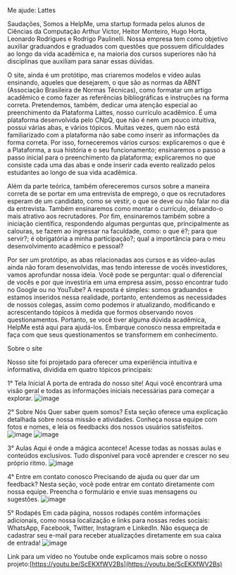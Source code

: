 Me ajude: Lattes

Saudações, Somos a HelpMe, uma startup formada pelos alunos de Ciências da Computação Arthur Victor, Heitor Monteiro, Hugo Horta, Leonardo Rodrigues e Rodrigo Paulinelli. Nossa empresa tem como objetivo auxiliar graduandos e graduados com questões que possuem dificuldades ao longo da vida acadêmica e, na maioria dos cursos superiores não há disciplinas que auxiliam para sanar essas dúvidas.

O site, ainda é um protótipo, mas criaremos modelos e vídeo aulas ensinando, aqueles que desejarem, o que são as normas da ABNT (Associação Brasileira de Normas Técnicas), como formatar um artigo acadêmico e como fazer as referências bibliográficas e instruções na forma correta. Pretendemos, também, dedicar uma atenção especial ao preenchimento da Plataforma Lattes, nosso currículo acadêmico. É uma plataforma desenvolvida pelo CNpQ, que não é nem um pouco intuitiva, possui várias abas, e vários tópicos. Muitas vezes, quem não está familiarizado com a plataforma não sabe como inserir as informações da forma correta. Por isso, forneceremos vários cursos: explicaremos o que é a Plataforma, a sua história e o seu funcionamento; ensinaremos o passo a passo inicial para o preenchimento da plataforma; explicaremos no que consiste cada uma das abas e onde inserir cada evento realizado pelos estudantes ao longo de sua vida acadêmica.

Além da parte teórica, também ofereceremos cursos sobre a maneira correta de se portar em uma entrevista de emprego, o que os recrutadores esperam de um candidato, como se vestir, o que se deve ou não falar no dia da entrevista. Também ensinaremos como montar o currículo, deixando-o mais atrativo aos recrutadores. Por fim, ensinaremos também sobre a iniciação científica, respondendo algumas perguntas que, principalmente as calouras, se fazem ao ingressar na faculdade, como: o que é?; para que servir?; é obrigatória a minha participação?; qual a importância para o meu desenvolvimento acadêmico e pessoal?

Por ser um protótipo, as abas relacionadas aos cursos e as vídeo-aulas ainda não foram desenvolvidas, mas tendo interesse de vocês investidores, vamos aprofundar nossa ideia. Você pode se perguntar: qual o diferencial de vocês e por que investiria em uma empresa assim, posso encontrar tudo no Google ou no YouTube? A resposta é simples: somos graduandos e estamos inseridos nessa realidade, portanto, entendemos as necessidades de nossos colegas, assim como podemos ir atualizando, modificando e acrescentando tópicos à medida que formos observando novos questionamentos. Portanto, se você tiver alguma dúvida acadêmica, HelpMe está aqui para ajudá-los. Embarque conosco nessa empreitada e faça com que seus questionamentos se transformem em conhecimento.

Sobre o site

Nosso site foi projetado para oferecer uma experiência intuitiva e informativa, dividida em quatro tópicos principais:

1° Tela Inicial
A porta de entrada do nosso site! Aqui você encontrará uma visão geral e todas as informações iniciais necessárias para começar a explorar.
![image](https://github.com/HugoHorta1/Helpme.io/assets/81184147/76b37310-0443-4c82-8276-bbe44415f955)

2° Sobre Nós
Quer saber quem somos? Esta seção oferece uma explicação detalhada sobre nossa missão e atividades. Conheça nossa equipe com fotos e nomes, e leia os feedbacks dos nossos usuários satisfeitos.
![image](https://github.com/HugoHorta1/Helpme.io/assets/81184147/1fbfbf94-9a78-4af5-818c-2ff628cb1d57)
![image](https://github.com/HugoHorta1/Helpme.io/assets/81184147/9e5a3392-f5ce-42be-b37e-3a2f2b59349f)

3° Aulas
Aqui é onde a mágica acontece! Acesse todas as nossas aulas e conteúdos exclusivos. Tudo disponível para você aprender e crescer no seu próprio ritmo.
![image](https://github.com/HugoHorta1/Helpme.io/assets/81184147/8a5f4162-1e98-4e23-b30d-87f79c5f9847)

4° Entre em contato conosco
Precisando de ajuda ou quer dar um feedback? Nesta seção, você pode entrar em contato diretamente com nossa equipe. Preencha o formulário e envie suas mensagens ou sugestões.
![image](https://github.com/HugoHorta1/Helpme.io/assets/81184147/98a0762b-cd45-4734-9c9e-9338ecbfbc36)

5° Rodapés
Em cada página, nossos rodapés contêm informações adicionais, como nossa localização e links para nossas redes sociais: WhatsApp, Facebook, Twitter, Instagram e LinkedIn. Não esqueça de cadastrar seu e-mail para receber atualizações diretamente em sua caixa de entrada!
![image](https://github.com/HugoHorta1/Helpme.io/assets/81184147/f93c4cd1-be54-4729-8555-3e5f1b0d2bc7)

Link para um vídeo no Youtube onde explicamos mais sobre o nosso projeto:[https://youtu.be/ScEKXfWV2Bs](https://youtu.be/ScEKXfWV2Bs)
